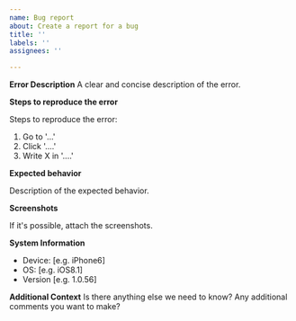 ```yaml
---
name: Bug report
about: Create a report for a bug
title: ''
labels: ''
assignees: ''

---
```


**Error Description**
A clear and concise description of the error.

**Steps to reproduce the error**

Steps to reproduce the error:

1. Go to '...'
2. Click '....'
3. Write X in '....'

**Expected behavior**

Description of the expected behavior.

**Screenshots**

If it's possible, attach the screenshots.

**System Information**
 - Device: [e.g. iPhone6]
 - OS: [e.g. iOS8.1]
 - Version [e.g. 1.0.56]

**Additional Context**
Is there anything else we need to know? Any additional comments you want to make?
